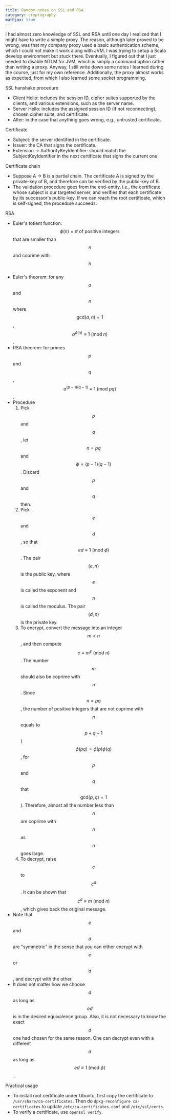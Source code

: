 ```yaml
---
title: Random notes on SSL and RSA
category: cryptography
mathjax: true
---
```


I had almost zero knowledge of SSL and RSA until one day I realized that I might
have to write a simple proxy. The reason, although later proved to be wrong, was
that my company proxy used a basic authentication scheme, which I could not make
it work along with JVM. I was trying to setup a Scala develop environment but
stuck there. Eventually, I figured out that I just needed to disable NTLM for
JVM, which is simply a command option rather than writing a proxy. Anyway, I
still write down some notes I learned during the course, just for my own
reference. Additionally, the proxy almost works as expected, from which I also
learned some socket programming.

SSL hanshake procedure
- Client Hello: includes the session ID, cipher suites
supported by the clients, and various extensions, such as the server name.
- Server Hello: includes the assigned session ID (if not reconnecting), chosen
cipher suite, and certificate.
- Alter: in the case that anything goes wrong, e.g., untrusted certificate.

Certificate
- Subject: the server identified in the certificate.
- Issuer: the CA that signs the certificate.
- Extension -> AuthorityKeyIdentifier: should match the SubjectKeyIdentifier in
  the next certificate that signs the current one.

Certificate chain
- Suppose A -> B is a partial chain. The certificate A is signed by the
  private-key of B, and therefore can be verified by the public-key of B.
- The validation procedure goes from the end-entity, i.e., the certificate whose
  subject is our targeted server, and verifies that each certificate by its
  successor's public-key. If we can reach the root certificate, which is
  self-signed, the procedure succeeds.

RSA
- Euler's totient function: $$\phi(n) = \textsf{# of positive integers}$$ that
  are smaller than $$n$$ and coprime with $$n$$.
- Euler's theorem: for any $$a$$ and $$n$$ where $$\textsf{gcd}(a, n) = 1$$,
  $$a^{\phi(n)} \equiv 1\text{  }(\textsf{mod }n)$$.
- RSA theorem: for primes $$p$$ and $$q$$, $$a^{(p-1)(q-1)} \equiv 1\text{  }
  (\textsf{mod }pq)$$.
- Procedure
  1. Pick $$p$$ and $$q$$, let $$n = pq$$ and $$\phi = (p-1)(q-1)$$. Discard
  $$p$$ and $$q$$ then.
  2. Pick $$e$$ and $$d$$, so that $$ed \equiv 1\text{ }(\textsf{mod
  }\phi)$$. The pair $$(e, n)$$ is the public key, where $$e$$ is called the
  exponent and $$n$$ is called the modulus. The pair $$(d, n)$$ is the private
  key.
  3. To encrypt, convert the message into an integer $$m < n$$, and then compute
  $$c \equiv m^e\text{ }(\textsf{mod }n)$$. The number $$m$$ should also be
  coprime with $$n$$. Since $$n = pq$$, the number of positive integers that are
  not coprime with $$n$$ equals to $$p + q - 1$$ ($$\phi(pq) = \phi(p)\phi(q)$$,
  for $$p$$ and $$q$$ that $$\textsf{gcd}(p, q) = 1$$). Therefore, almost all
  the number less than $$n$$ are coprime with $$n$$ as $$n$$ goes large.
  4. To decrypt, raise $$c$$ to $$c^d$$. It can be shown that $$c^d \equiv
  m\text{ }(\textsf{mod }n)$$, which gives back the original message.
- Note that $$e$$ and $$d$$ are "symmetric" in the sense that you can either
  encrypt with $$e$$ or $$d$$, and decrypt with the other.
- It does not matter how we choose $$d$$ as long as $$ed$$ is in the desired
  equivalence group. Also, it is not necessary to know the exact $$d$$ one had
  chosen for the same reason. One can decrypt even with a different $$d$$ as
  long as $$ed \equiv 1\text{ }(\textsf{mod }\phi)$$.

Practical usage
- To install root certificate under Ubuntu, first copy the certificate to
  `/usr/share/ca-certificates`. Then do `dpkg-reconfigure ca-certificates` to
  update `/etc/ca-certificates.conf` and `/etc/ssl/certs`.
- To verify a certificate, use `openssl verify`.